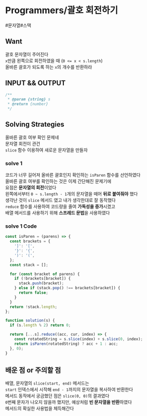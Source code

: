 # Programmers/괄호 회전하기

#문자열#스택

## Want

괄호 문자열이 주어진다  
`x`만큼 왼쪽으로 회전하였을 때 (`0 <= x < s.length`)  
올바른 괄호가 되도록 하는 `x`의 개수를 반환하라

## INPUT && OUTPUT

```js
/**
 * @param {string} s
 * @return {number}
 */
```

## Solving Strategies

올바른 괄호 여부 확인 문제네  
문자열 회전이 관건  
`slice` 함수 이용하여 새로운 문자열을 만들자

### solve 1

코드가 너무 길어져 올바른 괄호인지 확인하는 `isParen` 함수를 선언하였다  
올바른 괄호 여부를 확인하는 것은 이제 간단해진 문제기에  
요점은 **문자열의 회전**이었다  
왼쪽에서부터 `0 ~ s.length - 1`개의 문자열을 떼어 **뒤로 붙여줘야** 했다  
생각난 것이 `slice` 메서드 였고 내가 생각한대로 잘 동작했다  
`reduce` 함수를 사용하여 코드량을 줄여 **가독성을 증가**시켰고  
배열 메서드를 사용하기 위해 **스프레드 문법**을 사용하였다

### solve 1 Code

```js
const isParen = (parens) => {
  const brackets = {
    ']': '[',
    '}': '{',
    ')': '(',
  };
  const stack = [];

  for (const bracket of parens) {
    if (!brackets[bracket]) {
      stack.push(bracket);
    } else if (stack.pop() !== brackets[bracket]) {
      return false;
    }
  }
  return !stack.length;
};

function solution(s) {
  if (s.length % 2) return 0;

  return [...s].reduce((acc, cur, index) => {
    const rotatedString = s.slice(index) + s.slice(0, index);
    return isParen(rotatedString) ? acc + 1 : acc;
  }, 0);
}
```

## 배운 점 or 주의할 점

배열, 문자열의 `slice(start, end)` 메서드는  
`start` 인덱스에서 시작해 `end - 1`까지의 문자열을 복사하여 반환한다  
메서드 동작에서 궁금했던 점은 `slice(0, 0)`의 결과였다  
`0`번째 문자가 나오지 않을까 했지만, 예상처럼 **빈 문자열을 반환**하였다  
메서드의 확실한 사용법을 체득해간다
